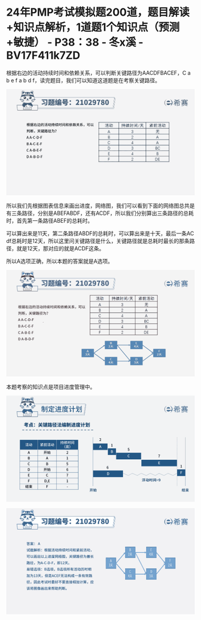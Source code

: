# 24年PMP考试模拟题200道，题目解读+知识点解析，1道题1个知识点（预测+敏捷） - P38：38 - 冬x溪 - BV17F411k7ZD

根据右边的活动持续时间和依赖关系，可以判断关键路径为AACDFBACEF，C a b e f a b d f，读完题目，我们可以知道这道题是在考察关键路径。



![](img/66c371988c6624b019aaa1ac90201558_1.png)

所以我们先根据图表信息来画出进度，网络图，我们可以看到下面的网络图总共是有三条路径，分别是ABEFABDF，还有ACDF，所以我们分别算出三条路径的总耗时，首先第一条路径ABEF的总耗时。

可以算出来是11天，第二条路径ABDF的总耗时，可以算出来是十天，最后一条AC df总耗时是12天，所以这里问关键路径是什么，关键路径就是总耗时最长的那条路径，就是12天，那对应的就是ACDF这条。

所以A选项正确，所以本题的答案就是A选项。

![](img/66c371988c6624b019aaa1ac90201558_3.png)

本题考察的知识点是项目进度管理中。

![](img/66c371988c6624b019aaa1ac90201558_5.png)

![](img/66c371988c6624b019aaa1ac90201558_6.png)